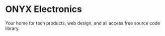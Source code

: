 # ONYX Electronics
Your home for tech products, web design, and all access free source code library.
